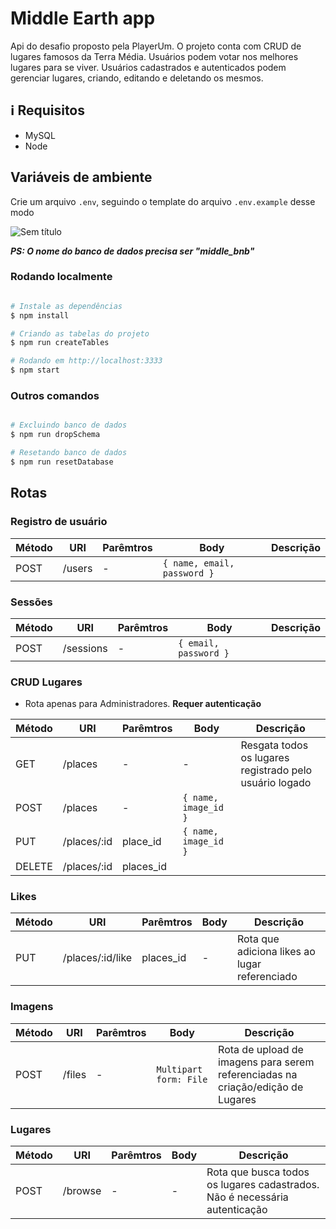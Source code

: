 # Middle Earth app

Api do desafio proposto pela PlayerUm. O projeto conta com CRUD de lugares famosos da Terra Média. Usuários podem votar nos 
melhores lugares para se viver. Usuários cadastrados e autenticados podem gerenciar lugares, criando, editando e deletando os mesmos.



## :information_source: Requisitos

- MySQL
- Node

## Variáveis de ambiente

Crie um arquivo ```.env```, seguindo o template do arquivo ```.env.example``` desse modo

![Sem título](https://user-images.githubusercontent.com/52511902/82506056-2fddd480-9ad5-11ea-8b43-c956f9a2134f.png)

***PS: O nome do banco de dados precisa ser "middle_bnb"***


### Rodando localmente

```bash

# Instale as dependências
$ npm install

# Criando as tabelas do projeto
$ npm run createTables

# Rodando em http://localhost:3333
$ npm start
```
### Outros comandos

```bash

# Excluindo banco de dados
$ npm run dropSchema

# Resetando banco de dados
$ npm run resetDatabase

```
## Rotas

### Registro de usuário


Método | URI | Parêmtros | Body | Descrição
-------|-----|-----------|------|-----------
POST | /users | - | `{ name, email, password }` | 

### Sessões


Método | URI | Parêmtros | Body | Descrição
-------|-----|-----------|------|-----------
POST | /sessions | - | `{ email, password }` | 


### CRUD Lugares

* Rota apenas para Administradores. <strong>Requer autenticação</strong>

Método | URI | Parêmtros | Body | Descrição
-------|-----|-----------|------|-----------
GET | /places | - | - | Resgata todos os lugares registrado pelo usuário logado
POST | /places | - | `{ name, image_id }`
PUT | /places/:id | place_id | `{ name, image_id }`
DELETE | /places/:id | places_id | 

### Likes

Método | URI | Parêmtros | Body | Descrição
-------|-----|-----------|------|-----------
PUT | /places/:id/like | places_id | - | Rota que adiciona likes ao lugar referenciado


### Imagens

Método | URI | Parêmtros | Body | Descrição
-------|-----|-----------|------|-----------
POST | /files | - | `Multipart form: File` | Rota de upload de imagens para serem referenciadas na criação/edição de Lugares

### Lugares

Método | URI | Parêmtros | Body | Descrição
-------|-----|-----------|------|-----------
POST | /browse | - | - | Rota que busca todos os lugares cadastrados. Não é necessária autenticação
